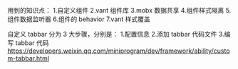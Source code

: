 用到的知识点： 1.自定义组件
2.vant 组件库
3.mobx 数据共享 4.组件样式隔离 5.组件数据监听器 6.组件的 behavior
7.vant 样式覆盖

自定义 tabbar 分为 3 大步骤，分别是： 1.配置信息 2.添加 tabbar 代码文件 3.编写 tabbar 代码
https://developers.weixin.qq.com/miniprogram/dev/framework/ability/custom-tabbar.html
